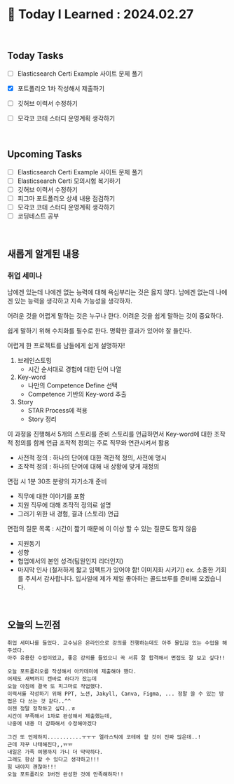 # 📌 Today I Learned : 2024.02.27

<br>

## Today Tasks

- [ ]  Elasticsearch Certi Example 사이트 문제 풀기
- [x]  포트폴리오 1차 작성해서 제출하기
- [ ]  깃허브 이력서 수정하기
- [ ]  모각코 코테 스터디 운영계획 생각하기


<br>

## Upcoming Tasks

- [ ]  Elasticsearch Certi Example 사이트 문제 풀기
- [ ]  Elasticsearch Certi 모의시험 복기하기
- [ ]  깃허브 이력서 수정하기
- [ ]  피그마 포트폴리오 상세 내용 점검하기
- [ ]  모각코 코테 스터디 운영계획 생각하기
- [ ]  코딩테스트 공부

<br>

## 새롭게 알게된 내용

### 취업 세미나


남에겐 있는데 나에겐 없는 능력에 대해 욕심부리는 것은 옳지 않다.
남에겐 없는데 나에겐 있는 능력을 생각하고 지속 가능성을 생각하자.

어려운 것을 어렵게 말하는 것은 누구나 한다.
어려운 것을 쉽게 말하는 것이 중요하다.

쉽게 말하기 위해 수치화를 필수로 한다.
명확한 결과가 있어야 잘 들린다.

어렵게 한 프로젝트를 남들에게 쉽게 설명하자!

1. 브레인스토밍
   - 시간 순서대로 경험에 대한 단어 나열
3. Key-word
   - 나만의 Competence Define 선택
   - Competence 기반의 Key-word 추출
5. Story
   - STAR Process에 적용
   - Story 정리

이 과정을 진행해서 5개의 스토리를 준비
스토리를 언급하면서 Key-word에 대한 조작적 정의를 함께 언급
조작적 정의는 주로 직무와 연관시켜서 활용

- 사전적 정의 : 하나의 단어에 대한 객관적 정의, 사전에 명시
- 조작적 정의 : 하나의 단어에 대해 내 상황에 맞게 재정의

면접 시 1분 30초 분량의 자기소개 준비
- 직무에 대한 이야기를 포함
- 지원 직무에 대해 조작적 정의로 설명
- 그러기 위한 내 경험, 결과 (스토리) 언급

면접의 질문 목록
: 시간이 짧기 때문에 이 이상 할 수 있는 질문도 많지 않음

- 지원동기
- 성향
- 협업에서의 본인 성격(팀원인지 리더인지)
- 마지막 인사 (철저하게 짧고 임펙트가 있어야 함! 이미지화 시키기)
  ex. 소중한 기회를 주셔서 감사합니다. 입사일에 제가 제일 좋아하는 콜드브루를 준비해 오겠습니다.
  

<br>

## 오늘의 느낀점
```
취업 세미나를 들었다. 교수님은 온라인으로 강의를 진행하는데도 아주 몰입감 있는 수업을 해주셨다.
아주 유용한 수업이었고, 좋은 강의를 들었으니 꼭 서류 잘 합격해서 면접도 잘 보고 싶다!!

오늘 포트폴리오를 작성해서 아카데미에 제출해야 했다.
어제도 새벽까지 캔바로 하다가 잤는데
오늘 아침에 결국 또 피그마로 작업했다.
이력서를 작성하기 위해 PPT, 노션, Jakyll, Canva, Figma, ... 정말 쓸 수 있는 방법은 다 쓰는 것 같다..^^
이젠 정말 정착하고 싶다..ㅎ
시간이 부족해서 1차로 완성해서 제출했는데,
나중에 내용 더 강화해서 수정해야겠다

그건 또 언제하지...........ㅜㅜㅜ 엘라스틱에 코테에 할 것이 진짜 많은데..!
근데 자꾸 나태해진다,,ㅠㅠ
내일은 가족 여행까지 가니 더 막막하다.
그래도 항상 할 수 있다고 생각하고!!!
힘 내야지 괜찮아!!!
오늘 포트폴리오 1버전 완성한 것에 만족해하자!!
```
